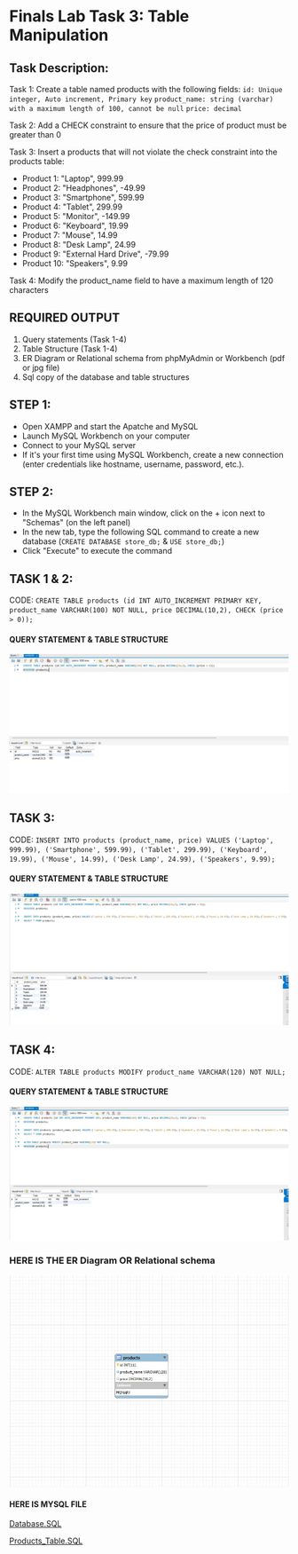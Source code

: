 # Finals Lab Task 3: Table Manipulation

## Task Description:
Task 1: Create a table named products with the following fields:
`id: Unique integer, Auto increment, Primary key`
`product_name: string (varchar) with a maximum length of 100, cannot be null`
`price: decimal`

Task 2: Add a CHECK constraint to ensure that the price of product must be greater than 0

Task 3: Insert a products that will not violate the check constraint into the products table:
* Product 1: "Laptop", 999.99
* Product 2: "Headphones", -49.99
* Product 3: "Smartphone", 599.99
* Product 4: "Tablet", 299.99
* Product 5: "Monitor", -149.99
* Product 6: "Keyboard", 19.99
* Product 7: "Mouse", 14.99
* Product 8: "Desk Lamp", 24.99
* Product 9: "External Hard Drive", -79.99
* Product 10: "Speakers", 9.99

Task 4: Modify the product_name field to have a maximum length of 120 characters

## REQUIRED OUTPUT
1. Query statements (Task 1-4)
2. Table Structure (Task 1-4)
3. ER Diagram or Relational schema from phpMyAdmin or Workbench (pdf or jpg file)
4. Sql copy of the database and table structures

## STEP 1:
- Open XAMPP and start the Apatche and MySQL
- Launch MySQL Workbench on your computer
- Connect to your MySQL server
- If it's your first time using MySQL Workbench, create a new connection (enter credentials like hostname, username, password, etc.).

## STEP 2:
- In the MySQL Workbench main window, click on the + icon next to "Schemas" (on the left panel)
- In the new tab, type the following SQL command to create a new database (`CREATE DATABASE store_db;` & `USE store_db;`)
- Click "Execute" to execute the command

## TASK 1 & 2:
CODE: `CREATE TABLE products (id INT AUTO_INCREMENT PRIMARY KEY, product_name VARCHAR(100) NOT NULL, price DECIMAL(10,2), CHECK (price > 0));`
#### QUERY STATEMENT & TABLE STRUCTURE
![products_table](Image%20%26%20File/Create%20Table.jpg)

## TASK 3:
CODE: `INSERT INTO products (product_name, price) VALUES ('Laptop', 999.99), ('Smartphone', 599.99), ('Tablet', 299.99), ('Keyboard', 19.99), ('Mouse', 14.99), ('Desk Lamp', 24.99), ('Speakers', 9.99);`
#### QUERY STATEMENT & TABLE STRUCTURE
![products_table](Image%20%26%20File/Inserting%20Data.jpg)

## TASK 4:
CODE: `ALTER TABLE products MODIFY product_name VARCHAR(120) NOT NULL;`
#### QUERY STATEMENT & TABLE STRUCTURE
![products_table](Image%20%26%20File/Modify%20Column.jpg)

### HERE IS THE ER Diagram OR Relational schema
![](Image%20%26%20File/ER%20Diagram.jpg)


#### HERE IS MYSQL FILE
 [Database.SQL](Image%20%26%20File/Database.sql)
 
 [Products_Table.SQL](Image%20%26%20File/products_tbl.sql)
